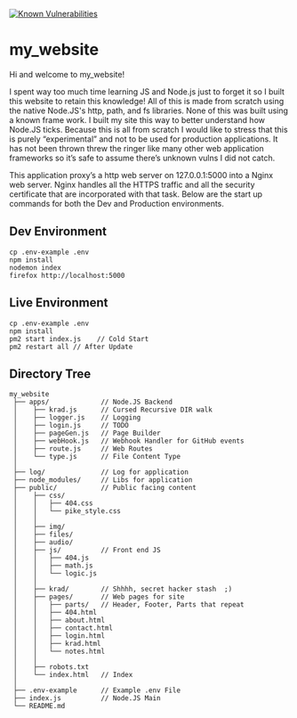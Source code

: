 [![Known Vulnerabilities](https://snyk.io/test/github/notpike/my_website/badge.svg?targetFile=package.json)](https://snyk.io/test/github/notpike/my_website?targetFile=package.json)

# my_website
Hi and welcome to my_website!
 
I spent way too much time learning JS and Node.js just to forget it so I built this website to retain this knowledge! All of this is made from scratch using the native Node.JS's http, path, and fs libraries. None of this was built using a known frame work. I built my site this way to better understand how Node.JS ticks. Because this is all from scratch I would like to stress that this is purely “experimental” and not to be used for production applications. It has not been thrown threw the ringer like many other web application frameworks so it’s safe to assume there’s unknown vulns I did not catch.

This application proxy’s a http web server on 127.0.0.1:5000 into a Nginx web server. Nginx handles all the HTTPS traffic and all the security certificate that are incorporated with that task. Below are the start up commands for both the Dev and Production environments. 


## Dev Environment
```
cp .env-example .env
npm install
nodemon index
firefox http://localhost:5000
```

## Live Environment
```
cp .env-example .env
npm install
pm2 start index.js    // Cold Start
pm2 restart all // After Update
```

## Directory Tree
```
my_website
 ├── apps/             // Node.JS Backend
 │    ├── krad.js      // Cursed Recursive DIR walk
 │    ├── logger.js    // Logging
 │    ├── login.js     // TODO
 │    ├── pageGen.js   // Page Builder
 │    ├── webHook.js   // Webhook Handler for GitHub events
 │    ├── route.js     // Web Routes
 │    └── type.js      // File Content Type
 │
 ├── log/              // Log for application
 ├── node_modules/     // Libs for application
 ├── public/           // Public facing content
 │    ├── css/
 │    │   ├── 404.css
 │    │   └── pike_style.css
 │    │ 
 │    ├── img/
 │    ├── files/
 │    ├── audio/
 │    ├── js/          // Front end JS
 │    │   ├── 404.js
 │    │   ├── math.js
 │    │   └── logic.js 
 │    │
 │    ├── krad/        // Shhhh, secret hacker stash  ;)
 │    ├── pages/       // Web pages for site
 │    │   ├── parts/   // Header, Footer, Parts that repeat 
 │    │   ├── 404.html
 │    │   ├── about.html
 │    │   ├── contact.html
 │    │   ├── login.html
 │    │   ├── krad.html
 │    │   └── notes.html
 │    │
 │    ├── robots.txt
 │    └── index.html   // Index 
 │
 ├── .env-example      // Example .env File 
 ├── index.js          // Node.JS Main 
 └── README.md
 ```